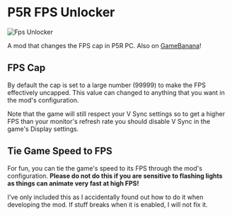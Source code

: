 # P5R FPS Unlocker
![Fps Unlocker](https://github.com/user-attachments/assets/5e475e72-17bb-4660-94d5-e7fb13d815b6)

A mod that changes the FPS cap in P5R PC.
Also on [GameBanana](https://gamebanana.com/mods/565381)!

## FPS Cap
By default the cap is set to a large number (99999) to make the FPS effectively uncapped. 
This value can changed to anything that you want in the mod's configuration.

Note that the game will still respect your V Sync settings so to get a higher FPS than your monitor's refresh rate you should disable V Sync in the game's Display settings.

## Tie Game Speed to FPS
For fun, you can tie the game's speed to its FPS through the mod's configuration. 
**Please do not do this if you are sensitive to flashing lights as things can animate very fast at high FPS!**

I've only included this as I accidentally found out how to do it when developing the mod. If stuff breaks when it is enabled, I will not fix it.
